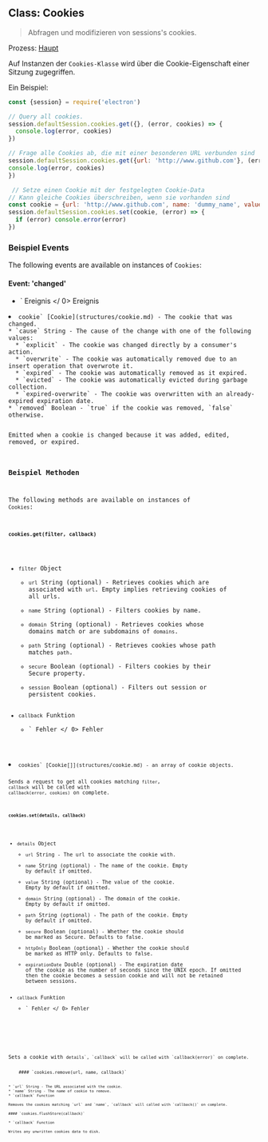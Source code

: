 ## Class: Cookies

> Abfragen und modifizieren von sessions's cookies.

Prozess: [Haupt](../glossary.md#main-process)

Auf Instanzen der `Cookies-Klasse` wird über die Cookie-Eigenschaft einer Sitzung zugegriffen.

Ein Beispiel:

```javascript
const {session} = require('electron')

// Query all cookies.
session.defaultSession.cookies.get({}, (error, cookies) => {   
  console.log(error, cookies)
})

// Frage alle Cookies ab, die mit einer besonderen URL verbunden sind
session.defaultSession.cookies.get({url: 'http://www.github.com'}, (error, cookies) => {   
console.log(error, cookies) 
})

 // Setze einen Cookie mit der festgelegten Cookie-Data
// Kann gleiche Cookies überschreiben, wenn sie vorhanden sind
const cookie = {url: 'http://www.github.com', name: 'dummy_name', value: 'dummy'}
session.defaultSession.cookies.set(cookie, (error) => {
  if (error) console.error(error)
})
```

### Beispiel Events

The following events are available on instances of `Cookies`:

#### Event: 'changed'

* ` Ereignis </ 0>  Ereignis</li>
<li><code>cookie` [Cookie](structures/cookie.md) - The cookie that was changed.
* `cause` String - The cause of the change with one of the following values: 
  * `explicit` - The cookie was changed directly by a consumer's action.
  * `overwrite` - The cookie was automatically removed due to an insert operation that overwrote it.
  * `expired` - The cookie was automatically removed as it expired.
  * `evicted` - The cookie was automatically evicted during garbage collection.
  * `expired-overwrite` - The cookie was overwritten with an already-expired expiration date.
* `removed` Boolean - `true` if the cookie was removed, `false` otherwise.

Emitted when a cookie is changed because it was added, edited, removed, or expired.

### Beispiel Methoden

The following methods are available on instances of `Cookies`:

#### `cookies.get(filter, callback)`

* `filter` Object 
  * `url` String (optional) - Retrieves cookies which are associated with `url`. Empty implies retrieving cookies of all urls.
  * `name` String (optional) - Filters cookies by name.
  * `domain` String (optional) - Retrieves cookies whose domains match or are subdomains of `domains`.
  * `path` String (optional) - Retrieves cookies whose path matches `path`.
  * `secure` Boolean (optional) - Filters cookies by their Secure property.
  * `session` Boolean (optional) - Filters out session or persistent cookies.
* `callback` Funktion 
  * ` Fehler </ 0> Fehler</li>
<li><code>cookies` [Cookie[]](structures/cookie.md) - an array of cookie objects.

Sends a request to get all cookies matching `filter`, `callback` will be called with `callback(error, cookies)` on complete.

#### `cookies.set(details, callback)`

* `details` Object 
  * `url` String - The url to associate the cookie with.
  * `name` String (optional) - The name of the cookie. Empty by default if omitted.
  * `value` String (optional) - The value of the cookie. Empty by default if omitted.
  * `domain` String (optional) - The domain of the cookie. Empty by default if omitted.
  * `path` String (optional) - The path of the cookie. Empty by default if omitted.
  * `secure` Boolean (optional) - Whether the cookie should be marked as Secure. Defaults to false.
  * `httpOnly` Boolean (optional) - Whether the cookie should be marked as HTTP only. Defaults to false.
  * `expirationDate` Double (optional) - The expiration date of the cookie as the number of seconds since the UNIX epoch. If omitted then the cookie becomes a session cookie and will not be retained between sessions.
* `callback` Funktion 
  * ` Fehler </ 0> Fehler</li>
</ul></li>
</ul>

<p>Sets a cookie with <code>details`, `callback` will be called with `callback(error)` on complete.</p> 
    #### `cookies.remove(url, name, callback)`
    
    * `url` String - The URL associated with the cookie.
    * `name` String - The name of cookie to remove.
    * `callback` Function
    
    Removes the cookies matching `url` and `name`, `callback` will called with `callback()` on complete.
    
    #### `cookies.flushStore(callback)`
    
    * `callback` Function
    
    Writes any unwritten cookies data to disk.